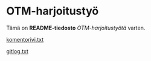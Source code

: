# OTM-harjoitustyö

Tämä on **README-tiedosto** *OTM-harjoitustyötä* varten.

[komentorivi.txt](https://github.com/Jsos17/otm-harjoitustyo/blob/master/laskarit/viikko1/komentorivi.txt)

[gitlog.txt](https://github.com/Jsos17/otm-harjoitustyo/blob/master/laskarit/viikko1/gitlog.txt)
